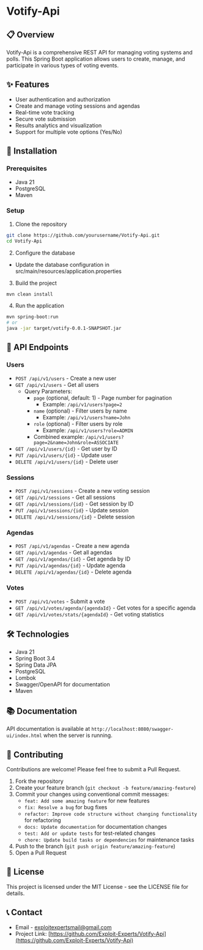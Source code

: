 # Votify-Api

## 📋 Overview
Votify-Api is a comprehensive REST API for managing voting systems and polls. This Spring Boot application allows users to create, manage, and participate in various types of voting events.

## ✨ Features
- User authentication and authorization
- Create and manage voting sessions and agendas
- Real-time vote tracking
- Secure vote submission
- Results analytics and visualization
- Support for multiple vote options (Yes/No)

## 🚀 Installation

### Prerequisites
- Java 21
- PostgreSQL
- Maven

### Setup
1. Clone the repository
```bash
git clone https://github.com/yourusername/Votify-Api.git
cd Votify-Api
```

2. Configure the database
- Update the database configuration in src/main/resources/application.properties


3. Build the project
```bash
mvn clean install
```

4. Run the application
```bash
mvn spring-boot:run
# or
java -jar target/votify-0.0.1-SNAPSHOT.jar
```

## 🔌 API Endpoints

### Users
- `POST /api/v1/users` - Create a new user
- `GET /api/v1/users` - Get all users
  - Query Parameters:
    - `page` (optional, default: 1) - Page number for pagination
      - Example: `/api/v1/users?page=2`
    - `name` (optional) - Filter users by name
      - Example: `/api/v1/users?name=John`
    - `role` (optional) - Filter users by role
      - Example: `/api/v1/users?role=ADMIN`
    - Combined example: `/api/v1/users?page=2&name=John&role=ASSOCIATE`
- `GET /api/v1/users/{id}` - Get user by ID
- `PUT /api/v1/users/{id}` - Update user
- `DELETE /api/v1/users/{id}` - Delete user

### Sessions
- `POST /api/v1/sessions` - Create a new voting session
- `GET /api/v1/sessions` - Get all sessions
- `GET /api/v1/sessions/{id}` - Get session by ID
- `PUT /api/v1/sessions/{id}` - Update session
- `DELETE /api/v1/sessions/{id}` - Delete session

### Agendas
- `POST /api/v1/agendas` - Create a new agenda
- `GET /api/v1/agendas` - Get all agendas
- `GET /api/v1/agendas/{id}` - Get agenda by ID
- `PUT /api/v1/agendas/{id}` - Update agenda
- `DELETE /api/v1/agendas/{id}` - Delete agenda

### Votes
- `POST /api/v1/votes` - Submit a vote
- `GET /api/v1/votes/agenda/{agendaId}` - Get votes for a specific agenda
- `GET /api/v1/votes/stats/{agendaId}` - Get voting statistics

## 🛠️ Technologies
- Java 21
- Spring Boot 3.4
- Spring Data JPA
- PostgreSQL
- Lombok
- Swagger/OpenAPI for documentation
- Maven

## 📚 Documentation
API documentation is available at `http://localhost:8080/swagger-ui/index.html` when the server is running.

## 🤝 Contributing
Contributions are welcome! Please feel free to submit a Pull Request.

1. Fork the repository
2. Create your feature branch (`git checkout -b feature/amazing-feature`)
3. Commit your changes using conventional commit messages:
    - `feat: Add some amazing feature` for new features
    - `fix: Resolve a bug` for bug fixes
    - `refactor: Improve code structure without changing functionality` for refactoring
    - `docs: Update documentation` for documentation changes
    - `test: Add or update tests` for test-related changes
    - `chore: Update build tasks or dependencies` for maintenance tasks
4. Push to the branch (`git push origin feature/amazing-feature`)
5. Open a Pull Request

## 📄 License
This project is licensed under the MIT License - see the LICENSE file for details.

## 📞 Contact
- Email - [exploitexpertsmail@gmail.com](mailto:exploitexpertsmail@gmail.com)
- Project Link: [https://github.com/Exploit-Experts/Votify-Api](https://github.com/Exploit-Experts/Votify-Api)